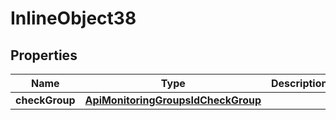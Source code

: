 

# InlineObject38

## Properties

Name | Type | Description | Notes
------------ | ------------- | ------------- | -------------
**checkGroup** | [**ApiMonitoringGroupsIdCheckGroup**](ApiMonitoringGroupsIdCheckGroup.md) |  | 



